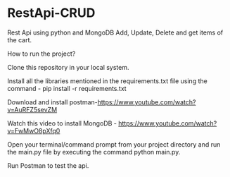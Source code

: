 # RestApi-CRUD

Rest Api using python and MongoDB
Add, Update, Delete and get items of the cart.

How to run the project?

Clone this repository in your local system.

Install all the libraries mentioned in the requirements.txt file using the command - pip install -r requirements.txt

Download and install postman-https://www.youtube.com/watch?v=AuRFZ5sevZM

Watch this video to install MongoDB - https://www.youtube.com/watch?v=FwMwO8pXfq0

Open your terminal/command prompt from your project directory and run the main.py file by executing the command python main.py.

Run Postman to test the api.

